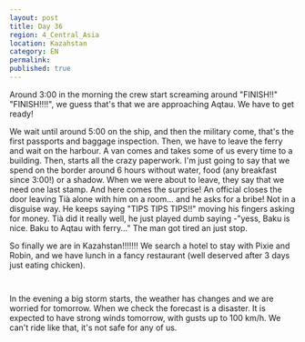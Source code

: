 ```yaml
---
layout: post
title: Day 36
region: 4_Central_Asia
location: Kazahstan
category: EN
permalink:
published: true
---
```


Around 3:00 in the morning the crew start screaming around "FINISH!!" "FINISH!!!!", we guess that's that we are approaching Aqtau. We have to get ready!

We wait until around 5:00 on the ship, and then the military come, that's the first passports and baggage inspection. Then, we have to leave the ferry and wait on the harbour. A van comes and takes some of us every time to a building. Then, starts all the crazy paperwork. I'm just going to say that we spend on the border around 6 hours without water, food (any breakfast since 3:00!) or a shadow. When we were about to leave, they say that we need one last stamp. And here comes the surprise! An official closes the door leaving Tià alone with him on a room... and he asks for a bribe! Not in a disguise way. He keeps saying "TIPS TIPS TIPS!!" moving his fingers asking for money. Tià did it really well, he just played dumb saying -"yess, Baku is nice. Baku to Aqtau with ferry..." The man got tired an just stop.

So finally we are in Kazahstan!!!!!!! We search a hotel to stay with Pixie and Robin, and we have lunch in a fancy restaurant (well deserved after 3 days just eating chicken).

<p><a
href="https://lh3.googleusercontent.com/jJIfQa4XMxoRO8Ui7IplWmE9dBaXeMT4juDg0lrs36VHKydvM1y5MtugyNzb1Yz80iUQUlnphH17z-7TBM_-cZsNRrcgVPS28VkSmceruld9KjTc72xV6DNDCuCFAnte0M05oU-EU5iokVfpwdNdkOO-mkQzPLSAUW1lmZx5NtGiAa1CmxIjNnBPAQW3_D3VuHDByKltvxZPfgdUokAs19eVQYfweWMCq4PdtkN98pWzt36gyUrM5zPnRLJnJtjE3rZYiyozMGOGP1bnqHl77nBTusiSTzwP-F60J2b26i4ucgBjmW14slst8wTXnfljgbLhI8cmBJ-BOLOH3g9cs6OfNp5IGbBdTvDzcvIZjRKt_xsgaZyaEGD8Uu09wWDfbg52jIgBB-ua_3hYUImZKo5rOnLpHyEK2eQTzmFddR6bFRzZL9VCWwlUnzoq3mQL22M9ovwBF2vtUGckhYBOTtpbZAowVlUtV6WvtIPKsaJrg7qubMXHOPmpb7d7Ee7v-UG2v-ii_bc6PJddCRr6bR18LBoYidrBwn61DLPpC-0BCwImflatKka0Kx3oVE0Atxe6g7-xrHQ2gyaOZwGS3pcfA8cODDa5Uxz7sMp7Z_g9pjTE-2PgLvYSzbzwgtPyBcUXTjkDIvAaYpns6ghwn6ObOelBxCLyIw=w596-h794-no"><img 
src="https://lh3.googleusercontent.com/jJIfQa4XMxoRO8Ui7IplWmE9dBaXeMT4juDg0lrs36VHKydvM1y5MtugyNzb1Yz80iUQUlnphH17z-7TBM_-cZsNRrcgVPS28VkSmceruld9KjTc72xV6DNDCuCFAnte0M05oU-EU5iokVfpwdNdkOO-mkQzPLSAUW1lmZx5NtGiAa1CmxIjNnBPAQW3_D3VuHDByKltvxZPfgdUokAs19eVQYfweWMCq4PdtkN98pWzt36gyUrM5zPnRLJnJtjE3rZYiyozMGOGP1bnqHl77nBTusiSTzwP-F60J2b26i4ucgBjmW14slst8wTXnfljgbLhI8cmBJ-BOLOH3g9cs6OfNp5IGbBdTvDzcvIZjRKt_xsgaZyaEGD8Uu09wWDfbg52jIgBB-ua_3hYUImZKo5rOnLpHyEK2eQTzmFddR6bFRzZL9VCWwlUnzoq3mQL22M9ovwBF2vtUGckhYBOTtpbZAowVlUtV6WvtIPKsaJrg7qubMXHOPmpb7d7Ee7v-UG2v-ii_bc6PJddCRr6bR18LBoYidrBwn61DLPpC-0BCwImflatKka0Kx3oVE0Atxe6g7-xrHQ2gyaOZwGS3pcfA8cODDa5Uxz7sMp7Z_g9pjTE-2PgLvYSzbzwgtPyBcUXTjkDIvAaYpns6ghwn6ObOelBxCLyIw=w596-h794-no" class="oversize" alt=""></a></p>

<p><a
href="https://lh3.googleusercontent.com/8vKpJu6W86zETWY-4uwVhR90hh-5IuutjYFLcCuyogDgOE1oWakDIbV6YtoyY5y7hrP4p-h5h0Bw0W7x8BCklLp7HGtZdmImfT3QihD4qhqfS5n5KtTVDG--mFJjv27xXvoKxsjHlny2FJkrpzgbkEUpjiG-eN3VMTSCwssIfp3TxQYvZoDvqSLRr59UFPXTYNrgGdEs30oJydLB7d6UsEfNDylk0GNL0RiayCmmLvVYDE-yb_1VZxLOKzDcx3yVYIy6r3ede-el0FJZl00Ry_S7aP1FNfwMBAYN_12kIfyOECW_897SgpHK_LaMYEAHC2SuXCOQAJNCfMtRLGUqYjTbRv2ZDji3McVY0w92Z3d7z_C_BeEMPAMoOQmWcxdeKRjAqb5gckcSfyechif6IviD9ZZDd9QWbcWS1tlb6HH6ccFV6sK8XeciHV8T8frawYdB1h7uHXG-oXtpipBc4XDGiOx_Ehqq62VeviQbtR3kOSUa_dojaF8c7N9D8vm9T6Dh9o0uOcj3--zKC3iVWX1aK-gS0tn-6CcD_dWA40Xjai7102Cqop99JLfCOL2qt7b9DFOC8zA3_1HmasIMU29CK_HzULCPYvrmXyOAdzPIzX2Vtoc_M_Wons86HNVY-RO3n7IUJKMMsECkk47WhAujNunQDz6hxw=w1059-h794-no"><img 
src="https://lh3.googleusercontent.com/8vKpJu6W86zETWY-4uwVhR90hh-5IuutjYFLcCuyogDgOE1oWakDIbV6YtoyY5y7hrP4p-h5h0Bw0W7x8BCklLp7HGtZdmImfT3QihD4qhqfS5n5KtTVDG--mFJjv27xXvoKxsjHlny2FJkrpzgbkEUpjiG-eN3VMTSCwssIfp3TxQYvZoDvqSLRr59UFPXTYNrgGdEs30oJydLB7d6UsEfNDylk0GNL0RiayCmmLvVYDE-yb_1VZxLOKzDcx3yVYIy6r3ede-el0FJZl00Ry_S7aP1FNfwMBAYN_12kIfyOECW_897SgpHK_LaMYEAHC2SuXCOQAJNCfMtRLGUqYjTbRv2ZDji3McVY0w92Z3d7z_C_BeEMPAMoOQmWcxdeKRjAqb5gckcSfyechif6IviD9ZZDd9QWbcWS1tlb6HH6ccFV6sK8XeciHV8T8frawYdB1h7uHXG-oXtpipBc4XDGiOx_Ehqq62VeviQbtR3kOSUa_dojaF8c7N9D8vm9T6Dh9o0uOcj3--zKC3iVWX1aK-gS0tn-6CcD_dWA40Xjai7102Cqop99JLfCOL2qt7b9DFOC8zA3_1HmasIMU29CK_HzULCPYvrmXyOAdzPIzX2Vtoc_M_Wons86HNVY-RO3n7IUJKMMsECkk47WhAujNunQDz6hxw=w1059-h794-no" class="oversize" alt=""></a></p>

In the evening a big storm starts, the weather has changes and we are worried for tomorrow. When we check the forecast is a disaster. It is expected to have strong winds tomorrow, with gusts up to 100 km/h. We can't ride like that, it's not safe for any of us.